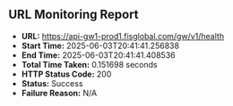 ## URL Monitoring Report

- **URL:** https://api-gw1-prod1.fisglobal.com/gw/v1/health
- **Start Time:** 2025-06-03T20:41:41.256838
- **End Time:** 2025-06-03T20:41:41.408536
- **Total Time Taken:** 0.151698 seconds
- **HTTP Status Code:** 200
- **Status:** Success
- **Failure Reason:** N/A
